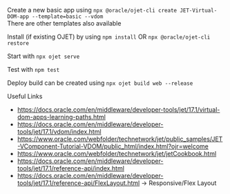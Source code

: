 Create a new basic app using `npx @oracle/ojet-cli create JET-Virtual-DOM-app --template=basic --vdom`<br>
There are other templates also available

Install (if existing OJET) by using `npm install` OR `npx @oracle/ojet-cli restore`

Start with `npx ojet serve`

Test with `npm test`

Deploy build can be created using `npx ojet build web --release`


Useful Links
- https://docs.oracle.com/en/middleware/developer-tools/jet/17.1/virtual-dom-apps-learning-paths.html
- https://docs.oracle.com/en/middleware/developer-tools/jet/17.1/vdom/index.html
- https://www.oracle.com/webfolder/technetwork/jet/public_samples/JET-VComponent-Tutorial-VDOM/public_html/index.html?ojr=welcome
- https://www.oracle.com/webfolder/technetwork/jet/jetCookbook.html
- https://docs.oracle.com/en/middleware/developer-tools/jet/17.1/reference-api/index.html
- https://docs.oracle.com/en/middleware/developer-tools/jet/17.1/reference-api/FlexLayout.html -> Responsive/Flex Layout
